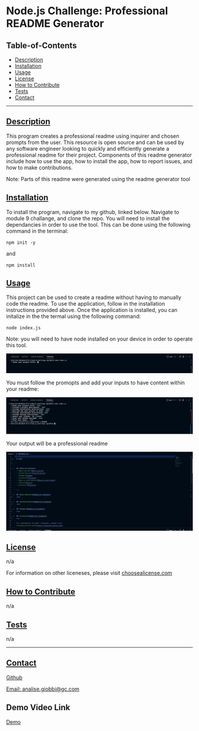 
  # Node.js Challenge: Professional README Generator

  

  ## Table-of-Contents
  - [Description](#description)
  - [Installation](#installation)
  - [Usage](#usage)
  - [License](#license)
  - [How to Contribute](#how-to-contribute)
  - [Tests](#tests)
  - [Contact](#contact)

  ---

  ## [Description](#table-of-contents)
  This program creates a professional readme using inquirer and chosen prompts from the user. This resource is open source and can be used by any software engineer looking to quickly and efficiently generate a professional readme for their project. Components of this readme generator include how to use the app, how to install the app, how to report issues, and how to make contributions. 

  Note: Parts of this readme were generated using the readme generator tool 

  ## [Installation](#table-of-contents)
  To install the program, navigate to my github, linked below. Navigate to module 9 challange, and clone the repo. You will need to install the dependancies in order to use the tool. This can be done using the following command in the terminal:

  ```
  npm init -y

  ```

  and 

  ```
  npm install

  ```

  ## [Usage](#table-of-contents)
  This project can be used to create a readme without having to manually code the readme. To use the application, follow in the installation instructions provided above. Once the application is installed, you can initalize in the the termal using the following command:

  ```
  node index.js

  ```

  Note: you will need to have node installed on your device in order to operate this tool. 

  ![initialize function](./images/Screen%20Shot%202023-01-17%20at%209.34.09%20AM.png)

  You must follow the promopts and add your inputs to have content within your readme:

  ![prompts](./images/Screen%20Shot%202023-01-17%20at%209.34.29%20AM.png)

  Your output will be a professional readme
  
  ![final result](./images/Screen%20Shot%202023-01-17%20at%209.34.39%20AM.png)

  ## [License](#table-of-contents)
  n/a

  For information on other liceneses, please visit
  [choosealicense.com](https://choosealicense.com/)

  ## [How to Contribute](#table-of-contents)
  n/a

  ## [Tests](#table-of-contents)
   n/a

   ---
  ## [Contact](#table-of-contents)

  [Github](http://github.com/analisegiobbi3)

  [Email: analise.giobbi@gc.com](mailto:analise.giobbi@gc.com)

  ## Demo Video Link
  [Demo](https://bootcampspot.instructuremedia.com/embed/cdebd7b5-33be-49af-90b0-5511d1bc0afd)

